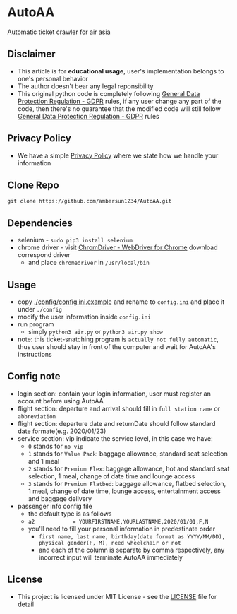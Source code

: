 # AutoAA
Automatic ticket crawler for air asia

## Disclaimer
+ This article is for **educational usage**, user's implementation belongs to one's personal behavior
+ The author doesn't bear any legal reponsibility
+ This original python code is completely following [General Data Protection Regulation - GDPR](https://gdpr-info.eu/) rules, if any user change any part of the code, then there's no guarantee that the modified code will still follow [General Data Protection Regulation - GDPR](https://gdpr-info.eu/) rules

## Privacy Policy
+ We have a simple [Privacy Policy](./policy.md) where we state how we handle your information

## Clone Repo
```=1
git clone https://github.com/ambersun1234/AutoAA.git
```

## Dependencies
+ selenium - `sudo pip3 install selenium`
+ chrome driver - visit [ChromDriver - WebDriver for Chrome](https://sites.google.com/a/chromium.org/chromedriver/downloads) download correspond driver
    + and place `chromedriver` in `/usr/local/bin`

## Usage
+ copy [./config/config.ini.example](./config/config.ini.example) and rename to `config.ini` and place it under `./config`
+ modify the user information inside `config.ini`
+ run program
    + simply `python3 air.py` or `python3 air.py show`
+ note: this ticket-snatching program is `actually not fully automatic`, thus user should stay in front of the computer and wait for AutoAA's instructions

## Config note
+ login section: contain your login information, user must register an account before using AutoAA
+ flight section: departure and arrival should fill in `full station name` or `abbreviation`
+ flight section: departure date and returnDate should follow standard date formate(e.g. 2020/01/23)
+ service section: vip indicate the service level, in this case we have:
    + `0` stands for `no vip`
    + `1` stands for `Value Pack`: baggage allowance, standard seat selection and 1 meal
    + `2` stands for `Premium Flex`: baggage allowance, hot and standard seat selection, 1 meal, change of date time and lounge access
    + `3` stands for `Premium Flatbed`: baggage allowance, flatbed selection, 1 meal, change of date time, lounge access, entertainment access and baggage delivery
+ passenger info config file
    + the default type is as follows
    + `a2            = YOURFIRSTNAME,YOURLASTNAME,2020/01/01,F,N`
    + you'll need to fill your personal information in predestinate order
        + `first name, last name, birthday(date format as YYYY/MM/DD), physical gender(F, M), need wheelchair or not`
        + and each of the column is separate by comma respectively, any incorrect input will terminate AutoAA immediately

## License
+ This project is licensed under MIT License - see the [LICENSE](https://github.com/ambersun1234/AutoAA/blob/master/LICENSE) file for detail
